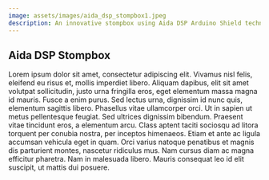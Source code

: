 ```yaml
---
image: assets/images/aida_dsp_stompbox1.jpeg
description: An innovative stompbox using Aida DSP Arduino Shield technology.
---
```


## Aida DSP Stompbox

Lorem ipsum dolor sit amet, consectetur adipiscing elit. Vivamus nisl felis, eleifend eu risus et, mollis imperdiet libero. Aliquam dapibus, elit sit amet volutpat sollicitudin, justo urna fringilla eros, eget elementum massa magna id mauris. Fusce a enim purus. Sed lectus urna, dignissim id nunc quis, elementum sagittis libero. Phasellus vitae ullamcorper orci. Ut in sapien ut metus pellentesque feugiat. Sed ultrices dignissim bibendum. Praesent vitae tincidunt eros, a elementum arcu. Class aptent taciti sociosqu ad litora torquent per conubia nostra, per inceptos himenaeos. Etiam et ante ac ligula accumsan vehicula eget in quam. Orci varius natoque penatibus et magnis dis parturient montes, nascetur ridiculus mus. Nam cursus diam ac magna efficitur pharetra. Nam in malesuada libero. Mauris consequat leo id elit suscipit, ut mattis dui posuere.
